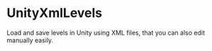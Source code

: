 UnityXmlLevels
==============

Load and save levels in Unity using XML files, that you can also edit manually easily.
